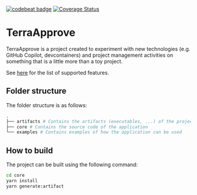 [![codebeat badge](https://codebeat.co/badges/4958e7a7-5e47-4210-8beb-167ed55078e8)](https://codebeat.co/projects/github-com-giovannibaratta-terraapprove-main) [![Coverage Status](https://coveralls.io/repos/github/giovannibaratta/TerraApprove/badge.svg?branch=main)](https://coveralls.io/github/giovannibaratta/TerraApprove?branch=main)

# TerraApprove

TerraApprove is a project created to experiment with new technologies (e.g. GitHub Copilot, devcontainers) and project management activities on something that is a little more than a toy project.

See [here](https://giovannibaratta.github.io/TerraApprove/) for the list of supported features.

## Folder structure

The folder structure is as follows:

```bash
.
├── artifacts # Contains the artifacts (executables, ...) of the project
├── core # Contains the source code of the application
└── examples # Contains examples of how the application can be used
```

## How to build

The project can be built using the following command:

```bash
cd core
yarn install
yarn generate:artifact
```
